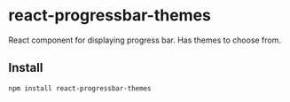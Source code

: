 # react-progressbar-themes

React component for displaying progress bar. Has themes to choose from.


## Install
```
npm install react-progressbar-themes
```
